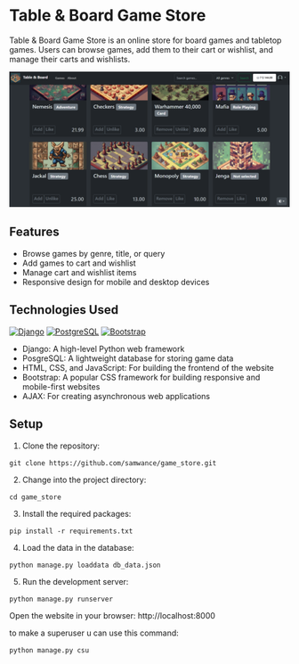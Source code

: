 # Table & Board Game Store

Table & Board Game Store is an online store for board games and tabletop games. Users can browse games, add them to their cart or wishlist, and manage their carts and wishlists.

![img.png](static/default/interface.png)

## Features

- Browse games by genre, title, or query
- Add games to cart and wishlist
- Manage cart and wishlist items
- Responsive design for mobile and desktop devices

## Technologies Used

[![Django](https://img.shields.io/badge/-Django-464646?style=flat-square&logo=Django)](https://www.djangoproject.com/)
[![PostgreSQL](https://img.shields.io/badge/-PostgreSQL-464646?style=flat-square&logo=PostgreSQL)](https://www.postgresql.org/)
[![Bootstrap](https://img.shields.io/badge/-Bootstrap-464646?style=flat-square&logo=Bootstrap)](https://www.bootstrap.com/)

- Django: A high-level Python web framework
- PosgreSQL: A lightweight database for storing game data
- HTML, CSS, and JavaScript: For building the frontend of the website
- Bootstrap: A popular CSS framework for building responsive and mobile-first websites
- AJAX: For creating asynchronous web applications

## Setup

1. Clone the repository:

```
git clone https://github.com/samwance/game_store.git
```

2. Change into the project directory:

```
cd game_store
```

3. Install the required packages:

```
pip install -r requirements.txt
```

4. Load the data in the database:
```
python manage.py loaddata db_data.json
```
5. Run the development server:

```
python manage.py runserver
```

Open the website in your browser:
http://localhost:8000

to make a superuser u can use this command:
```
python manage.py csu
```   

